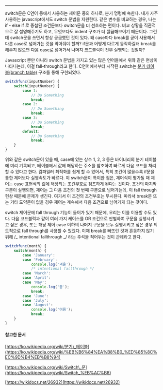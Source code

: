 ---

switch문은 C언어 등에서 사용하는 제어문 중의 하나로, 분기 명령에 속한다. 내가 자주 사용하는 javascript에서도 switch 문법을 지원한다. 같은 변수를 비교하는 경우, 나는 if - else if 로 중첩된 조건문보다 switch문을 더 선호하는 편이다. 비교 상황을 직관적으로 잘 설명해주기도 하고, 무엇보다도 indent 구조가 더 깔끔해보이기 때문이다. 그런데 switch문을 쓰면서 항상 궁금했던 것이 있다. 왜 case마다 break를 굳이 사용해서 다른 case로 넘어가는 것을 막아줘야 할까? if문과 어떻게 다르게 동작하길래 break를 해주지 않으면 다음 case로 넘어가서 나머지 코드블럭이 전부 실행되는 것일까?

Javascript 뿐만 아니라 switch 문법을 가지고 있는 많은 언어들에서 위와 같은 현상이 나타나는데, 이걸 fall-through라고 한다. C언어에서부터 시작된 switch는 [분기 테이블(branch table)](https://en.wikipedia.org/wiki/Branch_table) 구조를 통해 구현되었다.

```jsx
switchfunc(inputNumber) {
    switch(inputNumber) {
        case 1:
            // Do Something
            break;
        case 2:
            // Do Something
            break;
        case 3:
            // Do Something
            break;
        default:
            // Do Something
            break;
	}
}
```

위와 같은 switch문이 있을 때, case에 있는 상수 1, 2, 3 등은 바이너리의 분기 테이블에 미리 기록되고, 테이블에서 값에 해당하는 주소를 참조하여 빠르게 다음 코드를 처리할 수 있다고 한다. 컴파일러 최적화를 쉽게 할 수 있어서, 특히 조건이 많을수록 if문을 통한 제어보다 실행속도가 빠르다. 이 switch문이 특이한 점은, 제어식이 평가될 때 제어는 case 표현식의 값에 해당되는 조건부호로 점프하게 된다는 것이다. 조건의 마지막 구문이 실행되면, 제어는 그 다음 조건의 첫 번째 구문으로 넘어가는데, 이 fall through 현상 때문에 문제가 생긴다. 여기서 이 조건의 조건부호는 무시된다. 따라서 break문 또는 기타 도약문이 없을 경우 제어는 계속해서 다음 조건으로 넘어가게 되는 것이다.

switch 제어문에 fall through 기능이 들어가 있기 때문에, 우리는 이를 이용할 수도 있다. 다음 코드블럭과 같이 여러 가지 케이스를 OR 조건으로 판별하여 구문을 실행시키고 싶은 경우, 또는 해당 제어 case 이하의 나머지 구문을 모두 실행시키고 싶은 경우 의도적으로 fall through를 사용할 수 있겠다. 이때 break를 빠뜨린 것과 혼동하지 않기 위해 /_ intentional fallthrough _/ 라는 주석을 적어두는 것이 관례라고 한다.

```jsx
switchfunc(month) {
    switch(month) {
        case 'January':
        case 'February':
            console.log('겨울');
	        /* intentional fallthrough */
        case 'March':
        case 'April':
        case 'May':
	        console.log('봄');
	        break;
        case 'June':
        case 'July':
        case 'August':
	        console.log('여름');
	        break;
	}
}

```

#### 참고한 문서

[https://ko.wikipedia.org/wiki/분기\_테이블](https://ko.wikipedia.org/wiki/%EB%B6%84%EA%B8%B0_%ED%85%8C%EC%9D%B4%EB%B8%94)

[https://ko.wikipedia.org/wiki/Switch\_문](https://ko.wikipedia.org/wiki/Switch_%EB%AC%B8)

[https://wikidocs.net/26932](https://wikidocs.net/26932)
